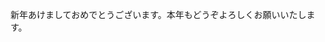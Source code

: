 <!-- news0014.md -->
<!-- あけましておめでとうございます！-->
<!-- 2025-01-01 -->

新年あけましておめでとうございます。本年もどうぞよろしくお願いいたします。